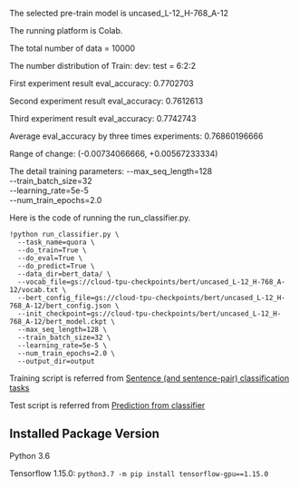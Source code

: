 The selected pre-train model is uncased_L-12_H-768_A-12

The running platform is Colab.

The total number of data = 10000

The number distribution of Train: dev: test = 6:2:2

First experiment result eval_accuracy: 0.7702703

Second experiment result eval_accuracy: 0.7612613

Third experiment result eval_accuracy: 0.7742743

Average eval_accuracy by three times experiments: 0.76860196666

Range of change: (-0.00734066666, +0.00567233334)

The detail training parameters:
  --max_seq_length=128 \
  --train_batch_size=32 \
  --learning_rate=5e-5 \
  --num_train_epochs=2.0 

Here is the code of running the run_classifier.py.
```
!python run_classifier.py \
  --task_name=quora \
  --do_train=True \
  --do_eval=True \
  --do_predict=True \
  --data_dir=bert_data/ \
  --vocab_file=gs://cloud-tpu-checkpoints/bert/uncased_L-12_H-768_A-12/vocab.txt \
  --bert_config_file=gs://cloud-tpu-checkpoints/bert/uncased_L-12_H-768_A-12/bert_config.json \
  --init_checkpoint=gs://cloud-tpu-checkpoints/bert/uncased_L-12_H-768_A-12/bert_model.ckpt \
  --max_seq_length=128 \
  --train_batch_size=32 \
  --learning_rate=5e-5 \
  --num_train_epochs=2.0 \
  --output_dir=output 
```

Training script is referred from [Sentence (and sentence-pair) classification tasks](https://github.com/google-research/bert#sentence-and-sentence-pair-classification-tasks)

Test script is referred from [Prediction from classifier](https://github.com/google-research/bert#prediction-from-classifier)


## Installed Package Version
Python 3.6

Tensorflow 1.15.0: `python3.7 -m pip install tensorflow-gpu==1.15.0`

